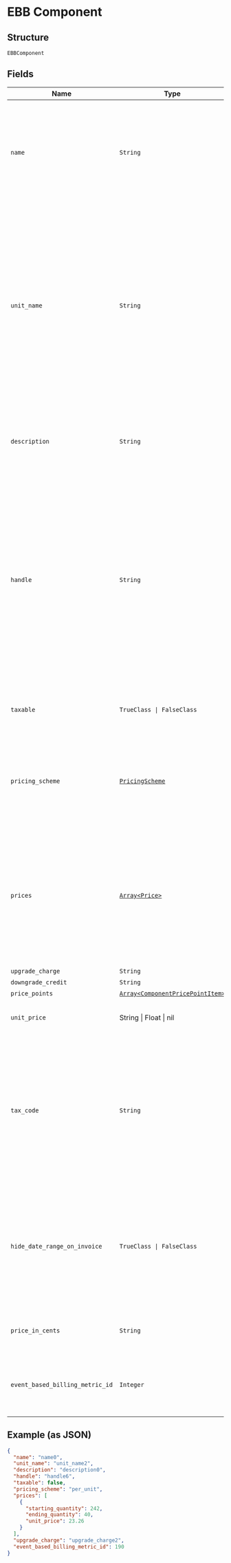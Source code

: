 
# EBB Component

## Structure

`EBBComponent`

## Fields

| Name | Type | Tags | Description |
|  --- | --- | --- | --- |
| `name` | `String` | Required | A name for this component that is suitable for showing customers and displaying on billing statements, ie. "Minutes". |
| `unit_name` | `String` | Required | The name of the unit of measurement for the component. It should be singular since it will be automatically pluralized when necessary. i.e. “message”, which may then be shown as “5 messages” on a subscription’s component line-item |
| `description` | `String` | Optional | A description for the component that will be displayed to the user on the hosted signup page. |
| `handle` | `String` | Optional | A unique identifier for your use that can be used to retrieve this component is subsequent requests.  Must start with a letter or number and may only contain lowercase letters, numbers, or the characters '.', ':', '-', or '_'.<br>**Constraints**: *Pattern*: `^[a-z0-9][a-z0-9\-_:.]*$` |
| `taxable` | `TrueClass \| FalseClass` | Optional | Boolean flag describing whether a component is taxable or not. |
| `pricing_scheme` | [`PricingScheme`](../../doc/models/pricing-scheme.md) | Required | The identifier for the pricing scheme. See [Product Components](https://help.chargify.com/products/product-components.html) for an overview of pricing schemes. |
| `prices` | [`Array<Price>`](../../doc/models/price.md) | Optional | (Not required for ‘per_unit’ pricing schemes) One or more price brackets. See [Price Bracket Rules](https://help.chargify.com/products/product-components.html#general-price-bracket-rules) for an overview of how price brackets work for different pricing schemes. |
| `upgrade_charge` | `String` | Optional | - |
| `downgrade_credit` | `String` | Optional | - |
| `price_points` | [`Array<ComponentPricePointItem>`](../../doc/models/component-price-point-item.md) | Optional | - |
| `unit_price` | String \| Float \| nil | Optional | This is a container for one-of cases. |
| `tax_code` | `String` | Optional | A string representing the tax code related to the component type. This is especially important when using the Avalara service to tax based on locale. This attribute has a max length of 10 characters. |
| `hide_date_range_on_invoice` | `TrueClass \| FalseClass` | Optional | (Only available on Relationship Invoicing sites) Boolean flag describing if the service date range should show for the component on generated invoices. |
| `price_in_cents` | `String` | Optional | deprecated May 2011 - use unit_price instead |
| `event_based_billing_metric_id` | `Integer` | Required | The ID of an event based billing metric that will be attached to this component. |

## Example (as JSON)

```json
{
  "name": "name0",
  "unit_name": "unit_name2",
  "description": "description0",
  "handle": "handle6",
  "taxable": false,
  "pricing_scheme": "per_unit",
  "prices": [
    {
      "starting_quantity": 242,
      "ending_quantity": 40,
      "unit_price": 23.26
    }
  ],
  "upgrade_charge": "upgrade_charge2",
  "event_based_billing_metric_id": 190
}
```

